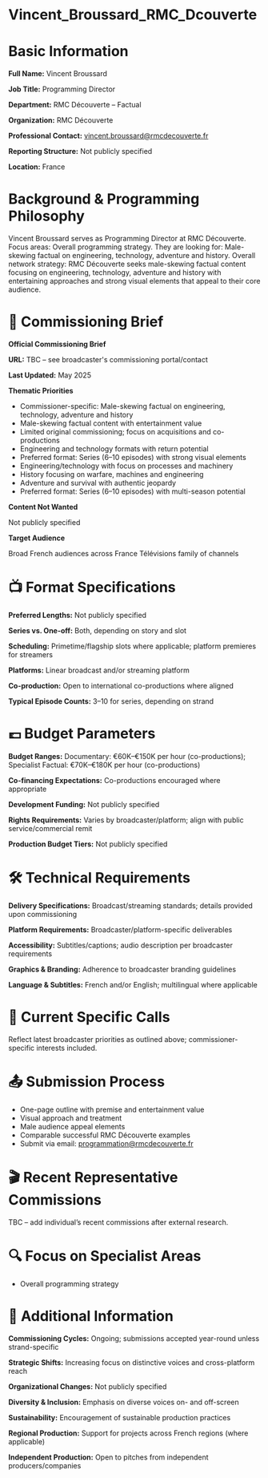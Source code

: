 # Vincent_Broussard_RMC_Dcouverte

# Basic Information

**Full Name:** Vincent Broussard

**Job Title:** Programming Director

**Department:** RMC Découverte – Factual

**Organization:** RMC Découverte

**Professional Contact:** vincent.broussard@rmcdecouverte.fr

**Reporting Structure:** Not publicly specified

**Location:** France

# Background & Programming Philosophy

Vincent Broussard serves as Programming Director at RMC Découverte. Focus areas: Overall programming strategy. They are looking for: Male-skewing factual on engineering, technology, adventure and history. Overall network strategy: RMC Découverte seeks male-skewing factual content focusing on engineering, technology, adventure and history with entertaining approaches and strong visual elements that appeal to their core audience.

# 📄 Commissioning Brief

**Official Commissioning Brief**

**URL:** TBC – see broadcaster's commissioning portal/contact

**Last Updated:** May 2025

**Thematic Priorities**

- Commissioner-specific: Male-skewing factual on engineering, technology, adventure and history
- Male-skewing factual content with entertainment value
- Limited original commissioning; focus on acquisitions and co-productions
- Engineering and technology formats with return potential
- Preferred format: Series (6–10 episodes) with strong visual elements
- Engineering/technology with focus on processes and machinery
- History focusing on warfare, machines and engineering
- Adventure and survival with authentic jeopardy
- Preferred format: Series (6–10 episodes) with multi-season potential

**Content Not Wanted**

Not publicly specified

**Target Audience**

Broad French audiences across France Télévisions family of channels

# 📺 Format Specifications

**Preferred Lengths:** Not publicly specified

**Series vs. One-off:** Both, depending on story and slot

**Scheduling:** Primetime/flagship slots where applicable; platform premieres for streamers

**Platforms:** Linear broadcast and/or streaming platform

**Co-production:** Open to international co-productions where aligned

**Typical Episode Counts:** 3–10 for series, depending on strand

# 💷 Budget Parameters

**Budget Ranges:** Documentary: €60K–€150K per hour (co-productions); Specialist Factual: €70K–€180K per hour (co-productions)

**Co-financing Expectations:** Co-productions encouraged where appropriate

**Development Funding:** Not publicly specified

**Rights Requirements:** Varies by broadcaster/platform; align with public service/commercial remit

**Production Budget Tiers:** Not publicly specified

# 🛠️ Technical Requirements

**Delivery Specifications:** Broadcast/streaming standards; details provided upon commissioning

**Platform Requirements:** Broadcaster/platform-specific deliverables

**Accessibility:** Subtitles/captions; audio description per broadcaster requirements

**Graphics & Branding:** Adherence to broadcaster branding guidelines

**Language & Subtitles:** French and/or English; multilingual where applicable

# 📢 Current Specific Calls

Reflect latest broadcaster priorities as outlined above; commissioner-specific interests included.

# 📤 Submission Process

- One-page outline with premise and entertainment value
- Visual approach and treatment
- Male audience appeal elements
- Comparable successful RMC Découverte examples
- Submit via email: programmation@rmcdecouverte.fr

# 🎬 Recent Representative Commissions

TBC – add individual’s recent commissions after external research.

# 🔍 Focus on Specialist Areas

- Overall programming strategy

# 📅 Additional Information

**Commissioning Cycles:** Ongoing; submissions accepted year-round unless strand-specific

**Strategic Shifts:** Increasing focus on distinctive voices and cross-platform reach

**Organizational Changes:** Not publicly specified

**Diversity & Inclusion:** Emphasis on diverse voices on- and off-screen

**Sustainability:** Encouragement of sustainable production practices

**Regional Production:** Support for projects across French regions (where applicable)

**Independent Production:** Open to pitches from independent producers/companies